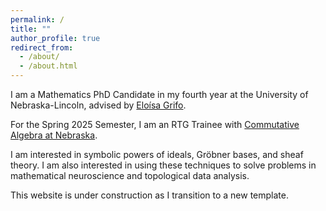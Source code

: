 ```yaml
---
permalink: /
title: ""
author_profile: true
redirect_from: 
  - /about/
  - /about.html
---
```


I am a Mathematics PhD Candidate in my fourth year at the University of Nebraska-Lincoln, advised by [Eloísa Grifo](https://grifo.github.io). 

For the Spring 2025 Semester, I am an RTG Trainee with [Commutative Algebra at Nebraska](https://nebraskacommalg.github.io). 

I am interested in symbolic powers of ideals, Gröbner bases, and sheaf theory. I am also interested in using these techniques to solve problems in mathematical neuroscience and topological data analysis.

This website is under construction as I transition to a new template.
